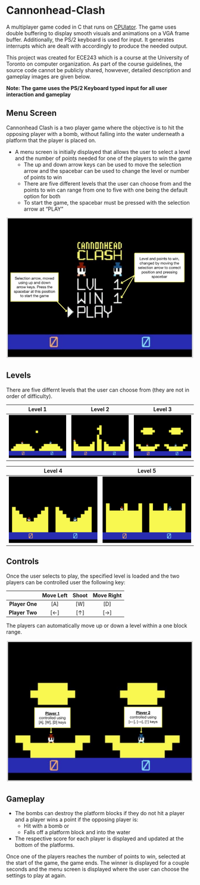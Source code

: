# Cannonhead-Clash
A multiplayer game coded in C that runs on [CPUlator](https://cpulator.01xz.net/?sys=arm-de1soc). The game uses double buffering to display smooth visuals and animations on a VGA frame buffer. Additionally, the PS/2 keyboard is used for input. It generates interrupts which are dealt with accordingly to produce the needed output. 

This project was created for ECE243 which is a course at the University of Toronto on computer organization. As part of the course guidelines, the source code cannot be publicly shared, howvever, detailed description and gameplay images are given below. 

**Note: The game uses the PS/2 Keyboard typed input for all user interaction and gameplay**

## Menu Screen
Cannonhead Clash is a two player game where the objective is to hit the opposing player with a bomb, without falling into the water underneath a platform that the player is placed on.

- A menu screen is initially displayed that allows the user to select a level and the number of points needed for one of the players to win the game
  - The up and down arrow keys can be used to move the selection arrow and the spacebar can be used to change the level or number of points to win 
  - There are five different levels that the user can choose from and the points to win can range from one to five with one being the default option for both
  - To start the game, the spacebar must be pressed with the selection arrow at “PLAY” 

![Main Screen](/images/gameplay.jpeg)

## Levels 
There are five differnt levels that the user can choose from (they are not in order of difficulty). 

Level 1                          |  Level 2                          |  Level 3                           
:-------------------------------:|:---------------------------------:|:----------------------------------:
![Level 1](/images/level1.PNG)   |  ![Level 2](/images/level2.PNG)   |  ![Level 3](/images/level3.PNG)    

Level 4                           | Level 5
:-------------------------------:|:---------------------------------:
![Level 4](/images/level4.PNG)    | ![Level 5](/images/level5.PNG)

## Controls
Once the user selects to play, the specified level is loaded and the two players can be controlled user the following key:  

|                 | Move Left    | Shoot       |  Move Right 
|----------------:|:------------:|:-----------:|:------------:
| **Player One**  | [A]          | [W]         | [D]  
| **Player Two**  | [←]          | [↑]         | [→]           
 
The players can automatically move up or down a level within a one block range. 

![Controls](/images/controls.jpg)

## Gameplay 
- The bombs can destroy the platform blocks if they do not hit a player and a player wins a point if the opposing player is:
  - Hit with a bomb or 
  - Falls off a platform block and into the water 
- The respective score for each player is displayed and updated at the bottom of the platforms. 

Once one of the players reaches the number of points to win, selected at the start of the game, the game ends. The winner is displayed for a couple seconds and the menu screen is displayed where the user can choose the settings to play at again. 

